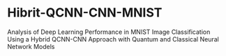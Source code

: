 # Hibrit-QCNN-CNN-MNIST
Analysis of Deep Learning Performance in MNIST Image Classification Using a Hybrid QCNN-CNN Approach with Quantum and Classical Neural Network Models

